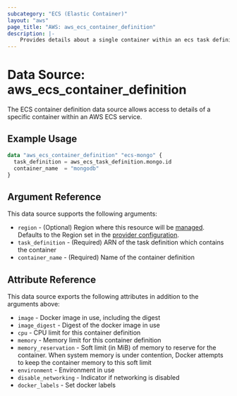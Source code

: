 ```yaml
---
subcategory: "ECS (Elastic Container)"
layout: "aws"
page_title: "AWS: aws_ecs_container_definition"
description: |-
    Provides details about a single container within an ecs task definition
---
```


# Data Source: aws_ecs_container_definition

The ECS container definition data source allows access to details of
a specific container within an AWS ECS service.

## Example Usage

```terraform
data "aws_ecs_container_definition" "ecs-mongo" {
  task_definition = aws_ecs_task_definition.mongo.id
  container_name  = "mongodb"
}
```

## Argument Reference

This data source supports the following arguments:

* `region` - (Optional) Region where this resource will be [managed](https://docs.aws.amazon.com/general/latest/gr/rande.html#regional-endpoints). Defaults to the Region set in the [provider configuration](https://registry.terraform.io/providers/hashicorp/aws/latest/docs#aws-configuration-reference).
* `task_definition` - (Required) ARN of the task definition which contains the container
* `container_name` - (Required) Name of the container definition

## Attribute Reference

This data source exports the following attributes in addition to the arguments above:

* `image` - Docker image in use, including the digest
* `image_digest` - Digest of the docker image in use
* `cpu` - CPU limit for this container definition
* `memory` - Memory limit for this container definition
* `memory_reservation` - Soft limit (in MiB) of memory to reserve for the container. When system memory is under contention, Docker attempts to keep the container memory to this soft limit
* `environment` - Environment in use
* `disable_networking` - Indicator if networking is disabled
* `docker_labels` - Set docker labels
